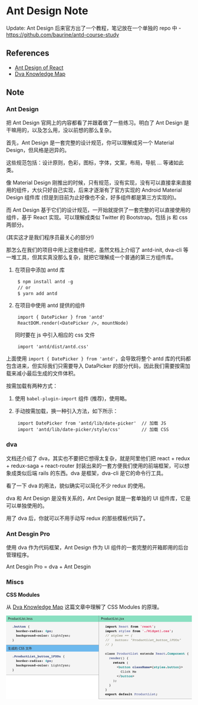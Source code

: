 # Ant Design Note

Update: Ant Design 后来官方出了一个教程，笔记放在一个单独的 repo 中 - <https://github.com/baurine/antd-course-study>

## References

- [Ant Design of React](https://ant.design/docs/react/introduce-cn)
- [Dva Knowledge Map](https://github.com/dvajs/dva-knowledgemap)

## Note

### Ant Design

把 Ant Design 官网上的内容都看了并跟着做了一些练习。明白了 Ant Design 是干嘛用的，以及怎么用，没以前想的那么复杂。

首先，Ant Design 是一套完整的设计规范，你可以理解成另一个 Material Design，但风格是迥异的。

这些规范包括：设计原则，色彩，图标，字体，文案，布局，导航 ... 等诸如此类。

像 Material Design 刚推出的时候，只有规范，没有实现，没有可以直接拿来直接用的组件，大伙只好自己实现，后来才逐渐有了官方实现的 Android Material Design 组件库 (但是到目前为止好像也不全，好多组件都是第三方实现的)。

而 Ant Design 基于它们的设计规范，一开始就提供了一套完整的可以直接使用的组件，基于 React 实现。可以理解成类似 Twitter 的 Bootstrap。包括 js 和 css 两部分。

(其实这才是我们程序员最关心的部分!)

那怎么在我们的项目中用上这套组件呢，虽然文档上介绍了 antd-init, dva-cli 等一堆工具，但其实真没那么复杂，就把它理解成一个普通的第三方组件库。

1. 在项目中添加 antd 库

        $ npm install antd -g
        // or
        $ yarn add antd

1. 在项目中使用 antd 提供的组件

        import { DatePicker } from 'antd'
        ReactDOM.render(<DatePicker />, mountNode)

   同时要在 js 中引入相应的 css 文件

        import 'antd/dist/antd.css'

上面使用 `import { DatePicker } from 'antd'`，会导致将整个 antd 库的代码都包含进来，但实际我们只需要导入 DataPicker 的部分代码，因此我们需要按需加载来减小最后生成的文件体积。

按需加载有两种方式：

1. 使用 `babel-plugin-import` 组件 (推荐)，使用略。
1. 手动按需加载，换一种引入方法，如下所示：

        import DatePicker from 'antd/lib/date-picker'  // 加载 JS
        import 'antd/lib/date-picker/style/css'        // 加载 CSS

### dva

文档还介绍了 dva，其实也不要把它想得太复杂，就是阿里他们把 react + redux + redux-saga + react-router 封装出来的一套方便我们使用的前端框架，可以想象成类似后端 rails 的东西。dva 是框架，dva-cli 是它的命令行工具。

看了一下 dva 的用法，貌似确实可以简化不少 redux 的使用。

dva 和 Ant Design 是没有关系的，Ant Design 就是一套单独的 UI 组件库，它是可以单独使用的。

用了 dva 后，你就可以不用手动写 redux 的那些模板代码了。

### Ant Desgin Pro

使用 dva 作为代码框架，Ant Design 作为 UI 组件的一套完整的开箱即用的后台管理程序。

Ant Desgin Pro = dva + Ant Desgin

### Miscs

**CSS Modules**

从 [Dva Knowledge Map](https://github.com/dvajs/dva-knowledgemap) 这篇文章中理解了 CSS Modules 的原理。

![](../art/css-modules.png)
